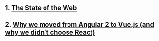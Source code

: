 ## 1. [The State of the Web][1]
## 2. [Why we moved from Angular 2 to Vue.js (and why we didn’t choose React)][2]




















[1]: https://medium.com/@fox/talk-the-state-of-the-web-3e12f8e413b3
[2]:https://medium.com/reverdev/why-we-moved-from-angular-2-to-vue-js-and-why-we-didnt-choose-react-ef807d9f4163